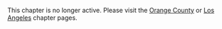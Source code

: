 This chapter is no longer active. Please visit the [Orange
County](http://www.owasp.org/index.php/Orange_County) or [Los
Angeles](http://www.owasp.org/index.php/Los_Angeles) chapter pages.
